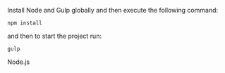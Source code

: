 Install Node and Gulp globally and then execute the following command: 

```npm install```

and then to start the project run: 

```gulp```


Node.js
